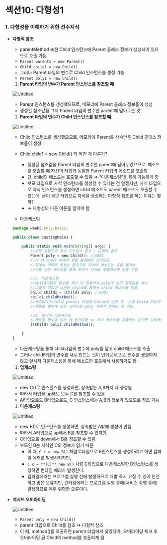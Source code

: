 # 섹션10: 다형성1

### 1. 다형성을 이해하기 위한 선수지식

- **다형적 참조**
    - parentMethod 또한 Child 인스턴스에 Parent 클래스 정보가 생성되어 있으므로 호출 가능
    - `Parent parent1 = new Parent()`
    - `Child child1 = new Child()`
    - 그러나 Parent 타입의 변수로 Child 인스턴스를 생성 가능
    - `Parent poly1 = new Child()`
    
    1. **Parent 타입의 변수가 Parent 인스턴스를 참조할 때**
    
    ![Untitled](%E1%84%89%E1%85%A6%E1%86%A8%E1%84%89%E1%85%A7%E1%86%AB10%20%E1%84%83%E1%85%A1%E1%84%92%E1%85%A7%E1%86%BC%E1%84%89%E1%85%A5%E1%86%BC1%20b460b4cec7dc45b2adc71cf8c0ae8fc2/Untitled.png)
    
    - Parent 인스턴스를 생성했으므로, 메모리에 Parent 클래스 정보들이 생성
    - 생성된 참조값을 그저 Parent 타입의 변수인 parent에 담아두는 것
    
    1. **Parent 타입의 변수가 Child 인스턴스를 참조할 때**
    
    ![Untitled](%E1%84%89%E1%85%A6%E1%86%A8%E1%84%89%E1%85%A7%E1%86%AB10%20%E1%84%83%E1%85%A1%E1%84%92%E1%85%A7%E1%86%BC%E1%84%89%E1%85%A5%E1%86%BC1%20b460b4cec7dc45b2adc71cf8c0ae8fc2/Untitled%201.png)
    
    - Child 인스턴스를 생성했으므로, 메모리에 Parent를 상속받은 Child 클래스 정보들이 생성
    - Child child1 = new Child() 와 어떤 게 다른가?
        - 생성된 참조값을 Parent 타입의 변수인 parent에 담아두었으므로, 메소드를 호출할 때 자신의 타입과 동일한 Parent 타입의 메소드를 호출함
        - 단, child의 메소드는 호출할 수 없음 ⇒ “다운캐스팅”을 통해 가능하게 함
        - 부모 타입으로 자식 인스턴스를 생성할 수 있다는 건 알겠지만, 자식 타입으로 자식 인스턴스를 생성하면 child 메소드도 parent 메소드도 호출할 수 있는데, 굳이 부모 타입으로 자식을 생성하는 다형적 참조를 하는 이유는 뭘까?
        - ⇒ 다형성의 다른 이론을 알아야 함
        
    - 다운캐스팅
    
    ```jsx
    package week5.poly.basic;
    
    public class CastingMain1 {
    
        public static void main(String[] args) {
            //부모 타입으로 자식 인스턴스 참조 : 다형적 참조
            Parent poly = new Child(); //x001
            //이 때 상속은 아래가 위를 물려받은 것이므로,
            //위에서 아래의 정보는 없으므로 자식의 메소드는 호출 불가능
            //이를 다운 캐스팅을 통해 부모가 자식을 호출하도록 만들 것임
    
            //1. 다운캐스팅
            //child타입의 변수를 하나 더 만들어서 poly에 담긴 참조값을 복사
            //그렇게 타입이 다운된 child를 통해서 child 메소드를 호출
            Child child1 = (Child) poly; //x001
            child1.childMethod();
            //캐스팅(Child)로 parent 타입을 Child로 바꾼 후, 그걸 Child 타입의 child 변수에 담는다
            //새로운 변수에 담는 것이므로 poly 자체가 변하는 게 아님
    
            //2. 일시적 다운캐스팅
            //새로운 변수에 담는 게 번거로움 => 자식 메소드를 호출하는 순간만 다운캐스팅
            ((Child) poly).childMethod();        
    
        }
    }
    ```
    
    - 다운캐스팅을 통해 child타입의 변수에 poly를 담고 child 메소드를 호출
    - 그러나 child타입의 변수를 새로 만드는 것이 번거로우므로, 변수를 생성하지 않고 일시적 다운캐스팅을 통해 메소드만 호출해서 사용하기도 함
    
    1. **업캐스팅**
    
    ![Untitled](%E1%84%89%E1%85%A6%E1%86%A8%E1%84%89%E1%85%A7%E1%86%AB10%20%E1%84%83%E1%85%A1%E1%84%92%E1%85%A7%E1%86%BC%E1%84%89%E1%85%A5%E1%86%BC1%20b460b4cec7dc45b2adc71cf8c0ae8fc2/Untitled%202.png)
    
    - new C()로 인스턴스를 생성하면, 상속받는 A,B까지 다 생성됨
    - 따라서 타입을 up해도 모두 C를 참조할 수 있음
    - A타입으로도 B타입으로도, C 인스턴스에는 A,B의 정보가 있으므로 참조 가능
    
    1. **다운캐스팅**
    
    ![Untitled](%E1%84%89%E1%85%A6%E1%86%A8%E1%84%89%E1%85%A7%E1%86%AB10%20%E1%84%83%E1%85%A1%E1%84%92%E1%85%A7%E1%86%BC%E1%84%89%E1%85%A5%E1%86%BC1%20b460b4cec7dc45b2adc71cf8c0ae8fc2/Untitled%203.png)
    
    - new B()로 인스턴스를 생성하면, 상속받은 A밖에 생성이 안됨
    - 따라서 A타입으로 up해서 B를 참조할 수 있지만,
    - C타입으로 down해서 B를 참조할 수 없음
    - 부모인 B는 자식인 C의 정보가 없기 때문
        - 이 때, `C c = new B()` 처럼 C타입으로 B인스턴스를 생성하려고 하면 컴파일 에러를 발생시키지만,
        - `C c = **(C)** new B()` 처럼  C타입으로 다운캐스팅한 B인스턴스를 생성하면 런타임 에러가 발생한다.
        - 컴파일에러는 프로그램 실행 전에 발생하므로 개발 즉시 고칠 수 있어 안전하고 좋은 오류지만, 런타임에러는 프로그램 실행 중에(서비스 실행 중에) 발생하므로 매우 위험한 오류이다.
    
- **메서드 오버라이딩**
    
    ![Untitled](%E1%84%89%E1%85%A6%E1%86%A8%E1%84%89%E1%85%A7%E1%86%AB10%20%E1%84%83%E1%85%A1%E1%84%92%E1%85%A7%E1%86%BC%E1%84%89%E1%85%A5%E1%86%BC1%20b460b4cec7dc45b2adc71cf8c0ae8fc2/Untitled%204.png)
    
    - `Parent poly = new Child()`
    - parent 타입으로 Child를 참조 ⇒ 다형적 참조
    - 이 때, method()를 호출하면 parent 타입에서 찾았다가, 오버라이딩 체크 후 오버라이딩 된 Child의 method를 호출하게 됨